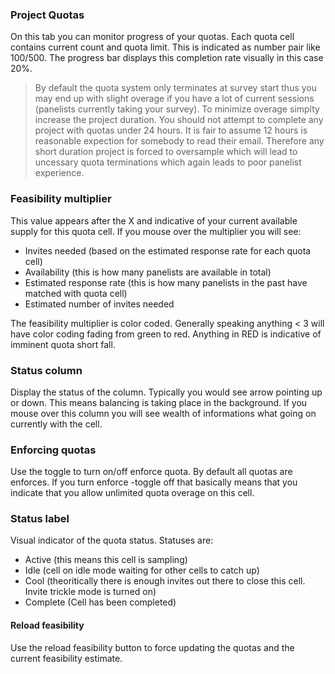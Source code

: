 ### Project Quotas

On this tab you can monitor progress of your quotas. Each quota cell contains current count and quota limit. This is indicated as number pair like 100/500. The progress bar displays this completion rate visually in this case 20%.

> By default the quota system only terminates at survey start thus you may end up with slight overage if you have a lot of current sessions (panelists currently taking your survey). To minimize overage simplty increase the project duration. You should not attempt to complete any project with quotas under 24 hours. It is fair to assume 12 hours is reasonable expection for somebody to read their email. Therefore any short duration project is forced to oversample which will lead to uncessary quota terminations which again leads to poor panelist experience.

### Feasibility multiplier
This value appears after the X and indicative of your current available supply for this quota cell. If you mouse over the multiplier you will see:

- Invites needed (based on the estimated response rate for each quota cell)
- Availability (this is how many panelists are available in total)
- Estimated response rate (this is how many panelists in the past have matched with quota cell)
- Estimated number of invites needed

The feasibility multiplier is color coded. Generally speaking anything < 3 will have color coding fading from green to red. Anything in RED is indicative of imminent quota short fall.

### Status column
Display the status of the column. Typically you would see arrow pointing up or down. This means balancing is taking place in the background. If you mouse over this column you will see wealth of informations what going on currently with the cell.

### Enforcing quotas
Use the toggle to turn on/off enforce quota. By default all quotas are enforces. If you turn enforce -toggle off that basically means that you indicate that you allow unlimited quota overage on this cell.

### Status label
Visual indicator of the quota status. Statuses are:

- Active (this means this cell is sampling)
- Idle (cell on idle mode waiting for other cells to catch up)
- Cool (theoritically there is enough invites out there to close this cell. Invite trickle mode is turned on)
- Complete (Cell has been completed)

#### Reload feasibility
Use the reload feasibility button to force updating the quotas and the current feasibility estimate.
